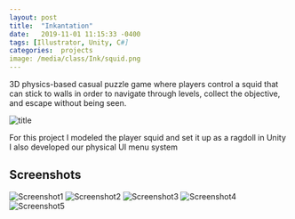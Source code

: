 ```yaml
---
layout: post
title:  "Inkantation"
date:   2019-11-01 11:15:33 -0400
tags: [Illustrator, Unity, C#] 
categories:  projects
image: /media/class/Ink/squid.png
---
```


3D physics-based casual puzzle game where players control a squid that can stick to walls in order to navigate through levels, collect the objective, and escape without being seen. 

<!--more-->

![title]({{site.url}}/media/class/Ink/INKANTATION.png)

For this project I modeled the player squid and set it up as a ragdoll in Unity
I also developed our physical UI menu system

## Screenshots

![Screenshot1]({{site.url}}/media/class/Ink/Screenshot1.png)
![Screenshot2]({{site.url}}/media/class/Ink/Screenshot2.png)
![Screenshot3]({{site.url}}/media/class/Ink/Screenshot3.png)
![Screenshot4]({{site.url}}/media/class/Ink/Screenshot4.png)
![Screenshot5]({{site.url}}/media/class/Ink/Screenshot5.png)